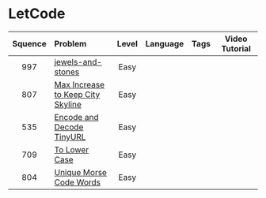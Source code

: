 # LetCode


| Squence | Problem       | Level  | Language  | Tags | Video Tutorial|
|:-------:|:--------------|:------:|:---------:|:----:|:-------------:|
| 997 | [jewels-and-stones](https://github.com/lyctea/LetCode/blob/master/JavaScript/771.js) | Easy || ||
| 807 | [Max Increase to Keep City Skyline](https://github.com/lyctea/LetCode/blob/master/JavaScript/807.js) | Easy || ||
| 535 | [Encode and Decode TinyURL](https://github.com/lyctea/LetCode/blob/master/JavaScript/535.js) | Easy || ||
| 709 | [To Lower Case](https://github.com/lyctea/LetCode/blob/master/JavaScript/709.js) | Easy || ||
| 804 | [Unique Morse Code Words](https://github.com/lyctea/LetCode/blob/master/JavaScript/804.js) | Easy || ||
